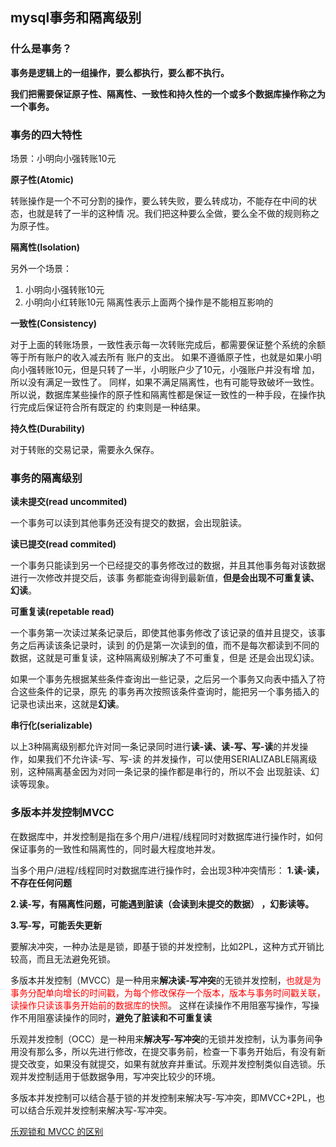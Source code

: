## mysql事务和隔离级别

### 什么是事务？

**事务是逻辑上的一组操作，要么都执行，要么都不执行。**

**我们把需要保证原子性、隔离性、一致性和持久性的一个或多个数据库操作称之为一个事务。**

### 事务的四大特性

场景：小明向小强转账10元

**原子性(Atomic)**

转账操作是一个不可分割的操作，要么转失败，要么转成功，不能存在中间的状态，也就是转了一半的这种情
况。我们把这种要么全做，要么全不做的规则称之为原子性。

**隔离性(Isolation)**

另外一个场景：
1. 小明向小强转账10元
2. 小明向小红转账10元
隔离性表示上面两个操作是不能相互影响的

**一致性(Consistency)**

对于上面的转账场景，一致性表示每一次转账完成后，都需要保证整个系统的余额等于所有账户的收入减去所有
账户的支出。
如果不遵循原子性，也就是如果小明向小强转账10元，但是只转了一半，小明账户少了10元，小强账户并没有增
加，所以没有满足一致性了。
同样，如果不满足隔离性，也有可能导致破坏一致性。
所以说，数据库某些操作的原子性和隔离性都是保证一致性的一种手段，在操作执行完成后保证符合所有既定的
约束则是一种结果。

**持久性(Durability)**

对于转账的交易记录，需要永久保存。

### 事务的隔离级别

**读未提交(read uncommited)**

一个事务可以读到其他事务还没有提交的数据，会出现脏读。

**读已提交(read commited)**

一个事务只能读到另一个已经提交的事务修改过的数据，并且其他事务每对该数据进行一次修改并提交后，该事
务都能查询得到最新值，**但是会出现不可重复读、幻读**。

**可重复读(repetable read)**

一个事务第一次读过某条记录后，即使其他事务修改了该记录的值并且提交，该事务之后再读该条记录时，读到
的仍是第一次读到的值，而不是每次都读到不同的数据，这就是可重复读，这种隔离级别解决了不可重复，但是
还是会出现幻读。

如果一个事务先根据某些条件查询出一些记录，之后另一个事务又向表中插入了符合这些条件的记录，原先
的事务再次按照该条件查询时，能把另一个事务插入的记录也读出来，这就是**幻读**。

**串行化(serializable)**

以上3种隔离级别都允许对同一条记录同时进行**读-读、读-写、写-读**的并发操作，如果我们不允许读-写、写-读
的并发操作，可以使用SERIALIZABLE隔离级别，这种隔离基金因为对同一条记录的操作都是串行的，所以不会
出现脏读、幻读等现象。

### 多版本并发控制MVCC

在数据库中，并发控制是指在多个用户/进程/线程同时对数据库进行操作时，如何保证事务的一致性和隔离性的，同时最大程度地并发。

当多个用户/进程/线程同时对数据库进行操作时，会出现3种冲突情形：
**1.读-读，不存在任何问题**

**2.读-写，有隔离性问题，可能遇到脏读（会读到未提交的数据） ，幻影读等。**

**3.写-写，可能丢失更新**

要解决冲突，一种办法是是锁，即基于锁的并发控制，比如2PL，这种方式开销比较高，而且无法避免死锁。

多版本并发控制（MVCC）是一种用来**解决读-写冲突**的无锁并发控制，<font color=Red>也就是为事务分配单向增长的时间戳，为每个修改保存一个版本，版本与事务时间戳关联，读操作只读该事务开始前的数据库的快照</font>。 这样在读操作不用阻塞写操作，写操作不用阻塞读操作的同时，**避免了脏读和不可重复读**



乐观并发控制（OCC）是一种用来**解决写-写冲突**的无锁并发控制，认为事务间争用没有那么多，所以先进行修改，在提交事务前，检查一下事务开始后，有没有新提交改变，如果没有就提交，如果有就放弃并重试。乐观并发控制类似自选锁。乐观并发控制适用于低数据争用，写冲突比较少的环境。

多版本并发控制可以结合基于锁的并发控制来解决写-写冲突，即MVCC+2PL，也可以结合乐观并发控制来解决写-写冲突。

[乐观锁和 MVCC 的区别](https://www.zhihu.com/question/27876575)

